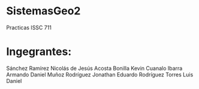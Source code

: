 # SistemasGeo2
 Practicas ISSC 711
# Ingegrantes:
Sánchez Ramírez Nicolás de Jesús
Acosta Bonilla Kevin
Cuanalo Ibarra Armando Daniel
Muñoz Rodríguez Jonathan Eduardo
Rodríguez Torres Luis Daniel
